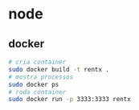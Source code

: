 # node

## docker

```bash
# cria container
sudo docker build -t rentx .
# mostra processos
sudo docker ps
# roda container
sudo docker run -p 3333:3333 rentx
```
